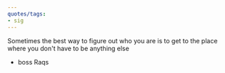 ```yaml
---
quotes/tags:
- sig
---
```




Sometimes the best way to figure out who you are is to get to the place where you don't have to be anything else

- boss Raqs